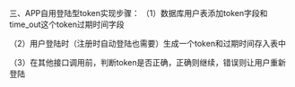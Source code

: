 三、APP自用登陆型token实现步骤： 
（1）数据库用户表添加token字段和time_out这个token过期时间字段 

（2）用户登陆时（注册时自动登陆也需要）生成一个token和过期时间存入表中 

（3）在其他接口调用前，判断token是否正确，正确则继续，错误则让用户重新登陆